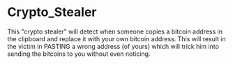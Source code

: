 # Crypto_Stealer
This "crypto stealer"  will detect when someone copies a bitcoin address in the clipboard and replace it with your own bitcoin address. This will result in the victim in PASTING a wrong address (of yours) which will trick him into sending the bitcoins to you without even noticing.
